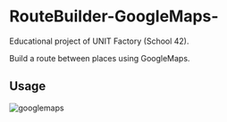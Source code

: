 # RouteBuilder-GoogleMaps-

Educational project of UNIT Factory (School 42).

Build a route between places using GoogleMaps.

## Usage

![googlemaps](https://user-images.githubusercontent.com/37272454/52705939-d2cba880-2f8c-11e9-9bec-5cdc6c5e115d.gif)
